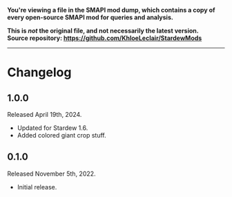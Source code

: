 **You're viewing a file in the SMAPI mod dump, which contains a copy of every open-source SMAPI mod
for queries and analysis.**

**This is _not_ the original file, and not necessarily the latest version.**  
**Source repository: https://github.com/KhloeLeclair/StardewMods**

----

# Changelog

## 1.0.0
Released April 19th, 2024.

* Updated for Stardew 1.6.
* Added colored giant crop stuff.


## 0.1.0
Released November 5th, 2022.

* Initial release.
